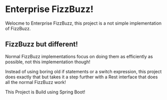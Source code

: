 # Enterprise FizzBuzz!
Welocme to Enterprise FizzBuzz, this project is a not simple implementation of FizzBuzz.
## FizzBuzz but different!
Normal FizzBuzz implementations focus on doing them as efficiently as possible, not this implementation though!

Instead of using boring old if statements or a switch expression, this project does exactly that but takes it a step
 further with a Rest interface that does all the normal FizzBuzz work!
 
 This Project is Build using Spring Boot!   
